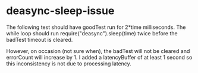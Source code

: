 # deasync-sleep-issue

The following test should have goodTest run for 2*time milliseconds. The while loop should run require("deasync").sleep(time) twice before the badTest timeout is cleared.

However, on occasion (not sure when), the badTest will not be cleared and errorCount will increase by 1. I added a latencyBuffer of at least 1 second so this inconsistency is not due to processing latency.

